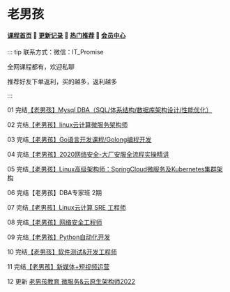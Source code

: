 # 老男孩

#### [**课程首页**](../../README.md) 💖 [**更新记录**](./gxjl-2023.md) 💖 [**热门推荐**](./rmtj.md) 💖 [**会员中心**](./vip.md)

::: tip
联系方式：微信：IT_Promise

全网课程都有，欢迎私聊

推荐好友下单返利，买的越多，返利越多

:::

01 完结[【老男孩】Mysql DBA（SQL/体系结构/数据库架构设计/性能优化）](https://edu.51cto.com/course/24231.html)

02 完结[【老男孩】linux云计算微服务架构师](https://edu.51cto.com/course/24320.html)

03 完结[【老男孩】Go语言开发课程/Golong编程开发](https://ke.qq.com/course/3060393)

04 完结[【老男孩】2020网络安全-大厂安服全流程实操精讲](https://edu.51cto.com/topic/3161.html)

05 完结[【老男孩】Linux高级架构师：SpringCloud微服务及Kubernetes集群架构](https://ke.qq.com/course/2772849)

06 完结【老男孩】DBA专家班 2期

07 完结[【老男孩】Linux云计算 SRE 工程师](https://www.oldboyedu.com/)

08 完结[【老男孩】网络安全工程师](https://www.oldboyedu.com/Public/lnh/kec/network/index.html)

09 完结[【老男孩】Python自动化开发](https://www.oldboyedu.com/)

10 完结[【老男孩】软件测试&开发工程师](https://www.oldboyedu.com/)

11 完结[【老男孩】新媒体+短视频运营](https://www.oldboyedu.com/)

12 更新 [老男孩教育 微服务&云原生架构师2022](https://www.oldboyedu.com/blog/4249.html)


